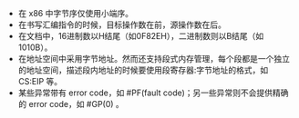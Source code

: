 * 在 x86 中字节序仅使用小端序。
* 在书写汇编指令的时候，目标操作数在前，源操作数在后。
* 在文档中，16进制数以H结尾（如0F82EH），二进制数则以B结尾（如1010B）。
* 在地址空间中采用字节地址。然而还支持段式内存管理，每个段都是一个独立的地址空间，描述段内地址的时候要使用段寄存器:字节地址的格式，如 CS:EIP 等。
* 某些异常带有 error code，如 #PF(fault code)；另一些异常则不会提供精确的 error code，如 #GP(0) 。